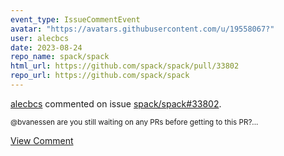 ```yaml
---
event_type: IssueCommentEvent
avatar: "https://avatars.githubusercontent.com/u/19558067?"
user: alecbcs
date: 2023-08-24
repo_name: spack/spack
html_url: https://github.com/spack/spack/pull/33802
repo_url: https://github.com/spack/spack
---
```


<a href='https://github.com/alecbcs' target='_blank'>alecbcs</a> commented on issue <a href='https://github.com/spack/spack/pull/33802' target='_blank'>spack/spack#33802</a>.

<small>@bvanessen are you still waiting on any PRs before getting to this PR?...</small>

<a href='https://github.com/spack/spack/pull/33802' target='_blank'>View Comment</a>